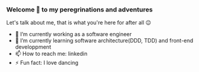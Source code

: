 ### Welcome 👋 to my peregrinations and adventures

Let's talk about me, that is what you're here for after all 😉
- 🔭 I’m currently working as a software engineer
- 🌱 I’m currently learning software architecture(DDD, TDD) and front-end developpment  
- 📫 How to reach me: linkedin
- ⚡ Fun fact: I love dancing
<!--
**DafDev/dafdev** is a ✨ _special_ ✨ repository because its `README.md` (this file) appears on your GitHub profile.

Here are some ideas to get you started:

- 🔭 I’m currently working on ...
- 🌱 I’m currently learning ...
- 👯 I’m looking to collaborate on ...
- 🤔 I’m looking for help with ...
- 💬 Ask me about ...
- 📫 How to reach me: ...
- 😄 Pronouns: ...
- ⚡ Fun fact: ...
-->
